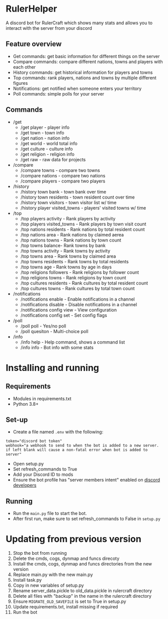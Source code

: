 # RulerHelper

A discord bot for RulerCraft which shows many stats and allows you to interact with the server from your discord

## Feature overview

- Get commands: get basic information for different things on the server
- Compare commands: compare different nations, towns and players with each other
- History commands: get historical information for players and towns
- Top commands: rank players, nations and towns by multiple different figures
- Notifications: get notified when someone enters your territory
- Poll commands: simple polls for your server 

## Commands

- /get
    - /get player - player info
    - /get town - town info
    - /get nation - nation info
    - /get world - world total info
    - /get culture - culture info
    - /get religion - religion info
    - /get raw - raw data for projects
- /compare
    - /compare towns - compare two towns
    - /compare nations - compare two nations
    - /compare players - compare two players
- /history
    - /history town bank - town bank over time
    - /history town residents - town resident count over time
    - /history town visitors - town visitor list w/ time
    - /history player visited_towns - players' visited towns w/ time
- /top
    - /top players activity - Rank players by activity
    - /top players visited_towns - Rank players by town visit count
    - /top nations residents - Rank nations by total resident count
    - /top nations area - Rank nations by claimed aerea
    - /top nations towns - Rank nations by town count
    - /top towns balance- Rank towns by bank
    - /top towns activity - Rank towns by activity
    - /top towns area - Rank towns by claimed area
    - /top towns residents - Rank towns by total residents
    - /top towns age - Rank towns by age in days
    - /top religions followers - Rank religions by follower count
    - /top religions towns - Rank religions by town count 
    - /top cultures residents - Rank cultures by total resident count
    - /top cultures towns - Rank cultures by total town count
- /notifications
    - /notifications enable - Enable notifications in a channel
    - /notifications disable - Disable notifications in a channel
    - /notifications config view - View configuration
    - /notifications config set - Set config flags
- /poll
    - /poll poll - Yes/no poll
    - /poll quesiton - Multi-choice poll
- /info
    - /info help - Help command, shows a command list
    - /info info - Bot info with some stats

# Installing and running

## Requirements

- Modules in requirements.txt
- Python 3.8+

## Set-up

- Create a file named `.env` with the following:
```
token="discord bot token"
webhook="a webhook to send to when the bot is added to a new server. if left blank will cause a non-fatal error when bot is added to server"
```
- Open setup.py
- Set refresh_commands to True
- Add your Discord ID to mods
- Ensure the bot profile has "server members intent" enabled on [discord developers](https://discord.com/developers)

## Running

- Run the `main.py` file to start the bot.
- After first run, make sure to set refresh_commands to False in `setup.py`

# Updating from previous version

1. Stop the bot from running
2. Delete the cmds, cogs, dynmap and funcs direcoty
3. Install the cmds, cogs, dynmap and funcs directories from the new version
4. Replace main.py with the new main.py
5. Install task.py
6. Copy in new variables of setup.py
7. Rename server_data.pickle to old_data.pickle in rulercraft directory
8. Delete all files with "backup" in the name in the rulercraft directory
9. Ensure `MIGRATE_OLD_SAVEFILE` is set to True in setup.py
10. Update requirements.txt, install missing if required
10. Run the bot